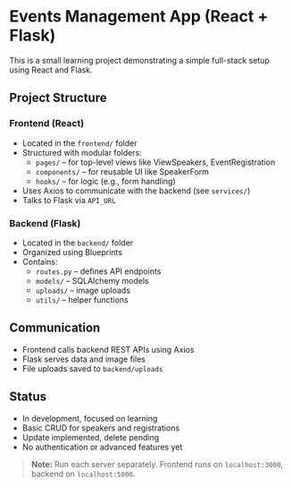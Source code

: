 # Events Management App (React + Flask)

This is a small learning project demonstrating a simple full-stack setup using React and Flask.

## Project Structure

### Frontend (React)

- Located in the `frontend/` folder
- Structured with modular folders:
    - `pages/` – for top-level views like ViewSpeakers, EventRegistration
    - `components/` – for reusable UI like SpeakerForm
    - `hooks/` – for logic (e.g., form handling)
- Uses Axios to communicate with the backend (see `services/`)
- Talks to Flask via `API_URL`

### Backend (Flask)

- Located in the `backend/` folder
- Organized using Blueprints
- Contains:
    - `routes.py` – defines API endpoints
    - `models/` – SQLAlchemy models
    - `uploads/` – image uploads
    - `utils/` – helper functions

## Communication

- Frontend calls backend REST APIs using Axios
- Flask serves data and image files
- File uploads saved to `backend/uploads`

## Status

- In development, focused on learning
- Basic CRUD for speakers and registrations
- Update implemented, delete pending
- No authentication or advanced features yet

> **Note:** Run each server separately. Frontend runs on `localhost:3000`, backend on `localhost:5000`.

